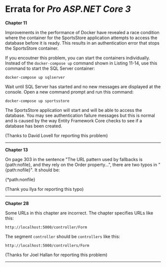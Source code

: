 # Errata for *Pro ASP.NET Core 3*

**Chapter 11**

Improvements in the performance of Docker have revealed a race condition where the container for the SportsStore application attempts to access the database before it is ready. This results in an authentication error that stops the SportsStore container.

If you encoutner this problem, you can start the containers individually. Instead of the `docker-compose up` command shown in Listing 11-14, use this command to start the SQL Server container:

    docker-compose up sqlserver

Wait until SQL Server has started and no new messages are displayed at the console. Open a new command prompt and run this command:

    docker-compose up sportsstore

The SportsStore application will start and will be able to access the database. You may see authentication failure messages but this is normal and is caused by the way Entity Framework Core checks to see if a database has been created.

(Thanks to David Lovell for reporting this problem)

***

**Chapter 13**

On page 303 in the sentence "The URL pattern used by fallbacks is {path:nofile}, and they rely on the Order property...", there are two typos in "{path:nofile}". 
It should be: 

 {*path:nonfile}

 (Thank you Ilya for reporting this typo)
 
 ***

**Chapter 28**

Some URLs in this chapter are incorrect. The chapter specifies URLs like this:

    http://localhost:5000/controller/Form

The segment `controller` should be `controllers` like this:

    http://localhost:5000/controllers/Form

(Thanks for Joel Hallan for reporting this problem)
***

